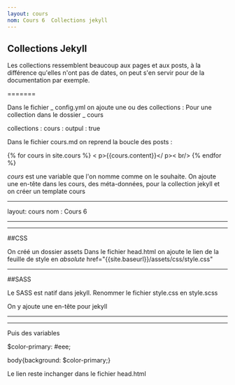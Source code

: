```yaml
---
layout: cours
nom: Cours 6  Collections jekyll
---
```


## Collections Jekyll

Les collections ressemblent beaucoup aux pages et aux posts, à la différence qu'elles n'ont pas de dates, on peut s'en servir pour de la documentation par exemple.

=======

Dans le fichier _ config.yml on ajoute une ou des collections :
Pour une collection dans le dossier _ cours

collections :
  cours :
    outpul : true

Dans le fichier cours.md on reprend la boucle des posts :

{% for cours in site.cours %}
< p>{{cours.content}}</ p>< br/>
{% endfor %}

*cours* est une variable que l'on nomme comme on le souhaite.
On ajoute une en-tête dans les cours, des méta-données, pour la collection jekyll et on créer un template cours

- - -
layout: cours
nom : Cours 6
- - -


---

##CSS

On créé un dossier assets
Dans le fichier head.html on ajoute le lien de la feuille de style en *absolute*
href="{{site.baseurl}}/assets/css/style.css"

---

##SASS

Le SASS est natif dans jekyll.
Renommer le fichier style.css en style.scss

On y ajoute une en-tête pour jekyll

- - -
- - -

Puis des variables

$color-primary: #eee;

body{background: $color-primary;}

Le lien reste inchanger dans le fichier head.html
